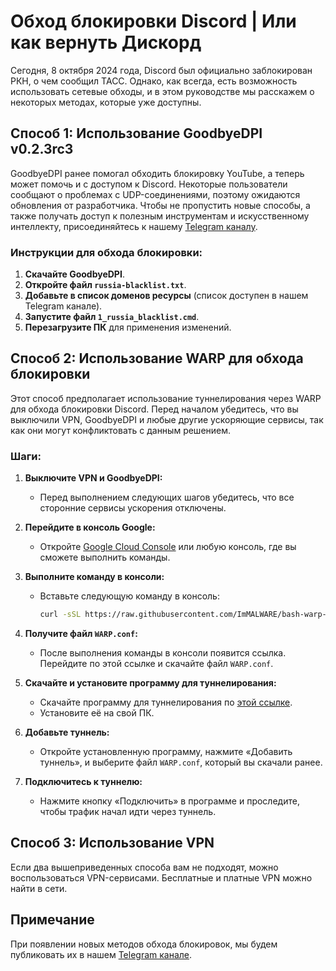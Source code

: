 # Обход блокировки Discord | Или как вернуть Дискорд

Сегодня, 8 октября 2024 года, Discord был официально заблокирован РКН, о чем сообщил ТАСС. Однако, как всегда, есть возможность использовать сетевые обходы, и в этом руководстве мы расскажем о некоторых методах, которые уже доступны.

## Способ 1: Использование GoodbyeDPI v0.2.3rc3

GoodbyeDPI ранее помогал обходить блокировку YouTube, а теперь может помочь и с доступом к Discord. Некоторые пользователи сообщают о проблемах с UDP-соединениями, поэтому ожидаются обновления от разработчика. Чтобы не пропустить новые способы, а также получать доступ к полезным инструментам и искусственному интеллекту, присоединяйтесь к нашему [Telegram каналу](https://t.me/OZ_ITPQ).

### Инструкции для обхода блокировки:
1. **Скачайте GoodbyeDPI**.
2. **Откройте файл `russia-blacklist.txt`**.
3. **Добавьте в список доменов ресурсы** (список доступен в нашем Telegram канале).
4. **Запустите файл `1_russia_blacklist.cmd`**.
5. **Перезагрузите ПК** для применения изменений.

## Способ 2: Использование WARP для обхода блокировки

Этот способ предполагает использование туннелирования через WARP для обхода блокировки Discord. Перед началом убедитесь, что вы выключили VPN, GoodbyeDPI и любые другие ускоряющие сервисы, так как они могут конфликтовать с данным решением.

### Шаги:

1. **Выключите VPN и GoodbyeDPI:**
   - Перед выполнением следующих шагов убедитесь, что все сторонние сервисы ускорения отключены.

2. **Перейдите в консоль Google:**
   - Откройте [Google Cloud Console](https://console.cloud.google.com/) или любую консоль, где вы сможете выполнить команды.

3. **Выполните команду в консоли:**
   - Вставьте следующую команду в консоль:
     ```bash
     curl -sSL https://raw.githubusercontent.com/ImMALWARE/bash-warp-generator/main/warp_generator.sh | bash
     ```

4. **Получите файл `WARP.conf`:**
   - После выполнения команды в консоли появится ссылка. Перейдите по этой ссылке и скачайте файл `WARP.conf`.

5. **Скачайте и установите программу для туннелирования:**
   - Скачайте программу для туннелирования по [этой ссылке](https://developers.cloudflare.com/warp-client/).
   - Установите её на свой ПК.

6. **Добавьте туннель:**
   - Откройте установленную программу, нажмите «Добавить туннель», и выберите файл `WARP.conf`, который вы скачали ранее.

7. **Подключитесь к туннелю:**
   - Нажмите кнопку «Подключить» в программе и проследите, чтобы трафик начал идти через туннель.

## Способ 3: Использование VPN

Если два вышеприведенных способа вам не подходят, можно воспользоваться VPN-сервисами. Бесплатные и платные VPN можно найти в сети.

## Примечание

При появлении новых методов обхода блокировок, мы будем публиковать их в нашем [Telegram канале](https://t.me/OZ_ITPQ).

